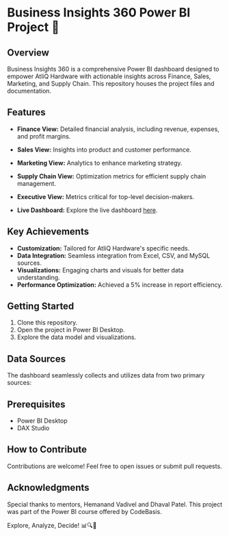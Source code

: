 # Business Insights 360 Power BI Project 🚀

## Overview
Business Insights 360 is a comprehensive Power BI dashboard designed to empower AtliQ Hardware with actionable insights across Finance, Sales, Marketing, and Supply Chain. This repository houses the project files and documentation.

## Features
- **Finance View:** Detailed financial analysis, including revenue, expenses, and profit margins.
- **Sales View:** Insights into product and customer performance.
- **Marketing View:** Analytics to enhance marketing strategy.
- **Supply Chain View:** Optimization metrics for efficient supply chain management.
- **Executive View:** Metrics critical for top-level decision-makers.

  
- **Live Dashboard:** Explore the live dashboard [here](https://app.powerbi.com/view?r=eyJrIjoiMGJhOGJlNzEtYjg2My00MzJjLTljZjgtZmY4YTViNjcyZmFlIiwidCI6ImM2ZTU0OWIzLTVmNDUtNDAzMi1hYWU5LWQ0MjQ0ZGM1YjJjNCJ9).
  

## Key Achievements
- **Customization:** Tailored for AtliQ Hardware's specific needs.
- **Data Integration:** Seamless integration from Excel, CSV, and MySQL sources.
- **Visualizations:** Engaging charts and visuals for better data understanding.
- **Performance Optimization:** Achieved a 5% increase in report efficiency.

## Getting Started
1. Clone this repository.
2. Open the project in Power BI Desktop.
3. Explore the data model and visualizations.

## Data Sources
The dashboard seamlessly collects and utilizes data from two primary sources:

## Prerequisites
- Power BI Desktop
- DAX Studio

## How to Contribute
Contributions are welcome! Feel free to open issues or submit pull requests.

## Acknowledgments
Special thanks to mentors, Hemanand Vadivel and Dhaval Patel. This project was part of the Power BI course offered by CodeBasis.

Explore, Analyze, Decide! 📊🔍🚀
